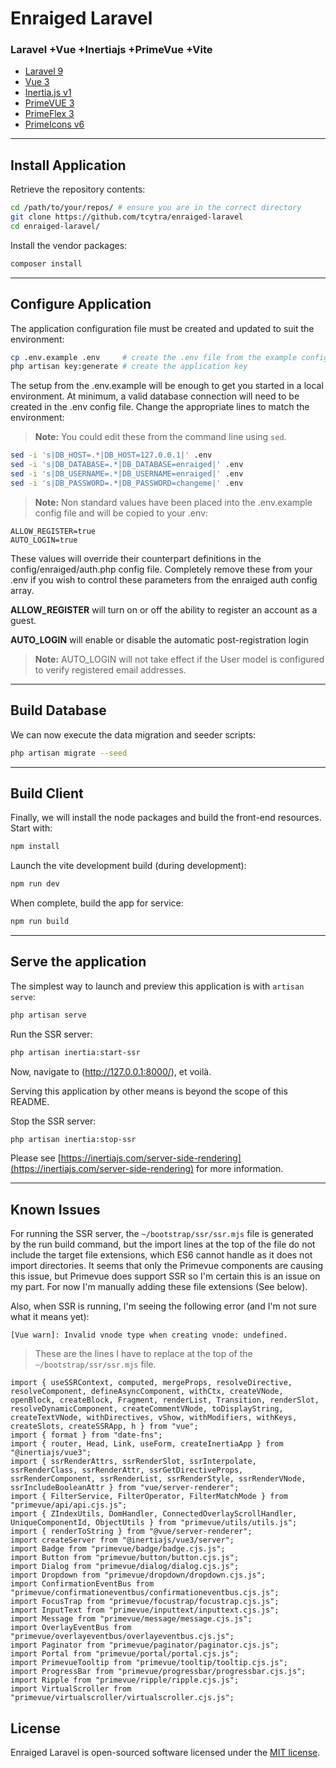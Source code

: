 # Enraiged Laravel

### Laravel +Vue +Inertiajs +PrimeVue +Vite

+ [Laravel 9](https://laravel.com/docs/9.x/releases)
+ [Vue 3](https://vuejs.org/guide/introduction.html)
+ [Inertia.js v1](https://inertiajs.com/)
+ [PrimeVUE 3](https://www.primefaces.org/primevue/#/setup)
+ [PrimeFlex 3](https://www.primefaces.org/primeflex/)
+ [PrimeIcons v6](https://www.primefaces.org/primevue/#/icons)

---

## Install Application

Retrieve the repository contents:

```sh
cd /path/to/your/repos/ # ensure you are in the correct directory
git clone https://github.com/tcytra/enraiged-laravel
cd enraiged-laravel/
```

Install the vendor packages:

```sh
composer install
```

---

## Configure Application

The application configuration file must be created and updated to suit the environment:

```sh
cp .env.example .env     # create the .env file from the example config
php artisan key:generate # create the application key
```

The setup from the .env.example will be enough to get you started in a local environment. At minimum, a valid database 
connection will need to be created in the .env config file. Change the appropriate lines to match the environment:

> **Note:** You could edit these from the command line using `sed`.

```sh
sed -i 's|DB_HOST=.*|DB_HOST=127.0.0.1|' .env
sed -i 's|DB_DATABASE=.*|DB_DATABASE=enraiged|' .env
sed -i 's|DB_USERNAME=.*|DB_USERNAME=enraiged|' .env
sed -i 's|DB_PASSWORD=.*|DB_PASSWORD=changeme|' .env
```

> **Note:** Non standard values have been placed into the .env.example config file and will be copied to your .env:

```
ALLOW_REGISTER=true
AUTO_LOGIN=true
```

These values will override their counterpart definitions in the config/enraiged/auth.php config file. Completely remove
these from your .env if you wish to control these parameters from the enraiged auth config array.

**ALLOW_REGISTER** will turn on or off the ability to register an account as a guest.

**AUTO_LOGIN** will enable or disable the automatic post-registration login

> **Note:** AUTO_LOGIN will not take effect if the User model is configured to verify registered email addresses.

---

## Build Database

We can now execute the data migration and seeder scripts:

```sh
php artisan migrate --seed
```

---

## Build Client

Finally, we will install the node packages and build the front-end resources. Start with:

```sh
npm install
```

Launch the vite development build (during development):

```sh
npm run dev
```

When complete, build the app for service:

```sh
npm run build
```

---

## Serve the application

The simplest way to launch and preview this application is with `artisan serve`:

```sh
php artisan serve
```

Run the SSR server:

```sh
php artisan inertia:start-ssr
```

Now, navigate to (http://127.0.0.1:8000/), et voilà.

Serving this application by other means is beyond the scope of this README.


Stop the SSR server:

```sh
php artisan inertia:stop-ssr
```

Please see [https://inertiajs.com/server-side-rendering](https://inertiajs.com/server-side-rendering) for more 
information.

---

## Known Issues


For running the SSR server, the `~/bootstrap/ssr/ssr.mjs` file is generated by the run build command, but the import 
lines at the top of the file do not include the target file extensions, which ES6 cannot handle as it does not import 
directories. It seems that only the Primevue components are causing this issue, but Primevue does support SSR so I'm
certain this is an issue on my part. For now I'm manually adding these file extensions (See below).

Also, when SSR is running, I'm seeing the following error (and I'm not sure what it means yet):

```
[Vue warn]: Invalid vnode type when creating vnode: undefined.
```

> These are the lines I have to replace at the top of the `~/bootstrap/ssr/ssr.mjs` file.

```
import { useSSRContext, computed, mergeProps, resolveDirective, resolveComponent, defineAsyncComponent, withCtx, createVNode, openBlock, createBlock, Fragment, renderList, Transition, renderSlot, resolveDynamicComponent, createCommentVNode, toDisplayString, createTextVNode, withDirectives, vShow, withModifiers, withKeys, createSlots, createSSRApp, h } from "vue";
import { format } from "date-fns";
import { router, Head, Link, useForm, createInertiaApp } from "@inertiajs/vue3";
import { ssrRenderAttrs, ssrRenderSlot, ssrInterpolate, ssrRenderClass, ssrRenderAttr, ssrGetDirectiveProps, ssrRenderComponent, ssrRenderList, ssrRenderStyle, ssrRenderVNode, ssrIncludeBooleanAttr } from "vue/server-renderer";
import { FilterService, FilterOperator, FilterMatchMode } from "primevue/api/api.cjs.js";
import { ZIndexUtils, DomHandler, ConnectedOverlayScrollHandler, UniqueComponentId, ObjectUtils } from "primevue/utils/utils.js";
import { renderToString } from "@vue/server-renderer";
import createServer from "@inertiajs/vue3/server";
import Badge from "primevue/badge/badge.cjs.js";
import Button from "primevue/button/button.cjs.js";
import Dialog from "primevue/dialog/dialog.cjs.js";
import Dropdown from "primevue/dropdown/dropdown.cjs.js";
import ConfirmationEventBus from "primevue/confirmationeventbus/confirmationeventbus.cjs.js";
import FocusTrap from "primevue/focustrap/focustrap.cjs.js";
import InputText from "primevue/inputtext/inputtext.cjs.js";
import Message from "primevue/message/message.cjs.js";
import OverlayEventBus from "primevue/overlayeventbus/overlayeventbus.cjs.js";
import Paginator from "primevue/paginator/paginator.cjs.js";
import Portal from "primevue/portal/portal.cjs.js";
import PrimevueTooltip from "primevue/tooltip/tooltip.cjs.js";
import ProgressBar from "primevue/progressbar/progressbar.cjs.js";
import Ripple from "primevue/ripple/ripple.cjs.js";
import VirtualScroller from "primevue/virtualscroller/virtualscroller.cjs.js";
```


## License

Enraiged Laravel is open-sourced software licensed under the [MIT license](https://opensource.org/licenses/MIT).
